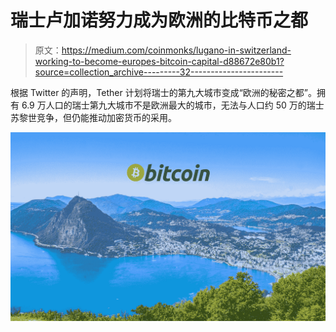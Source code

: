 # 瑞士卢加诺努力成为欧洲的比特币之都

> 原文：<https://medium.com/coinmonks/lugano-in-switzerland-working-to-become-europes-bitcoin-capital-d88672e80b1?source=collection_archive---------32----------------------->

根据 Twitter 的声明，Tether 计划将瑞士的第九大城市变成“欧洲的秘密之都”。拥有 6.9 万人口的瑞士第九大城市不是欧洲最大的城市，无法与人口约 50 万的瑞士苏黎世竞争，但仍能推动加密货币的采用。

![](img/4728bc80b527ff26648619c6b4819770.png)